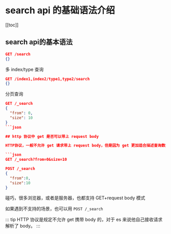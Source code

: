 # search api 的基础语法介绍

[[toc]]

## search api的基本语法

```json
GET /search
{}
```

多 index/type 查询

```json
GET /index1,index2/type1,type2/search
{}
```

分页查询

```json
GET /_search
{
  "from": 0,
  "size": 10
}
```json

## http 协议中 get 是否可以带上 request body

HTTP协议，一般不允许 get 请求带上 request body，但是因为 get 更加适合描述查询数据的操作，因此还是这么用了

```json
GET /_search?from=0&size=10

POST /_search
{
  "from":0,
  "size":10
}
```

碰巧，很多浏览器，或者是服务器，也都支持 GET+request body 模式

如果遇到不支持的场景，也可以用 `POST /_search`

::: tip
HTTP 协议是规定不允许 get 携带 body 的，对于 es 来说他自己接收请求解析了 body。
:::
